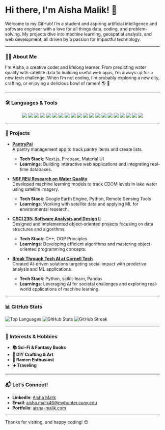 # Hi there, I'm Aisha Malik! 👋

Welcome to my GitHub! I’m a student and aspiring artificial intelligence and software engineer with a love for all things data, coding, and problem-solving. My projects dive into machine learning, geospatial analysis, and web development, all driven by a passion for impactful technology.

---

### 👩‍💻 About Me
I'm Aisha, a creative coder and lifelong learner. From predicting water quality with satellite data to building useful web apps, I’m always up for a new tech challenge. When I’m not coding, I’m probably exploring a new city, crafting, or enjoying a delicious bowl of ramen! 🌎 🍜 

---

### 🛠️ Languages & Tools

<p align="center">
  <img src="https://img.shields.io/badge/Python-3776AB?style=for-the-badge&logo=python&logoColor=white" />
  <img src="https://img.shields.io/badge/JavaScript-F7DF1E?style=for-the-badge&logo=javascript&logoColor=black" />
  <img src="https://img.shields.io/badge/C%2B%2B-00599C?style=for-the-badge&logo=c%2B%2B&logoColor=white" />
  <img src="https://img.shields.io/badge/HTML-E34F26?style=for-the-badge&logo=html5&logoColor=white" />
  <img src="https://img.shields.io/badge/CSS-1572B6?style=for-the-badge&logo=css3&logoColor=white" />
  <img src="https://img.shields.io/badge/React-61DAFB?style=for-the-badge&logo=react&logoColor=black" />
  <img src="https://img.shields.io/badge/Next.js-000000?style=for-the-badge&logo=nextdotjs&logoColor=white" />
  <img src="https://img.shields.io/badge/Firebase-FFCA28?style=for-the-badge&logo=firebase&logoColor=black" />
  <img src="https://img.shields.io/badge/Google%20Earth%20Engine-34A853?style=for-the-badge&logo=google-earth&logoColor=white" />
  <img src="https://img.shields.io/badge/TensorFlow-FF6F00?style=for-the-badge&logo=tensorflow&logoColor=white" />
  <img src="https://img.shields.io/badge/PyTorch-EE4C2C?style=for-the-badge&logo=pytorch&logoColor=white" />
  <img src="https://img.shields.io/badge/Keras-D00000?style=for-the-badge&logo=keras&logoColor=white" />
  <img src="https://img.shields.io/badge/Scikit--learn-F7931E?style=for-the-badge&logo=scikit-learn&logoColor=white" />
  <img src="https://img.shields.io/badge/Pandas-150458?style=for-the-badge&logo=pandas&logoColor=white" />
  <img src="https://img.shields.io/badge/Matplotlib-2C5BB4?style=for-the-badge&logo=matplotlib&logoColor=white" />
  <img src="https://img.shields.io/badge/Seaborn-3776AB?style=for-the-badge&logo=python&logoColor=white" />
  <img src="https://img.shields.io/badge/Jupyter-F37626?style=for-the-badge&logo=jupyter&logoColor=white" />
  <img src="https://img.shields.io/badge/Git-F05032?style=for-the-badge&logo=git&logoColor=white" />
  <img src="https://img.shields.io/badge/GitHub-181717?style=for-the-badge&logo=github&logoColor=white" />
  <img src="https://img.shields.io/badge/Vercel-000000?style=for-the-badge&logo=vercel&logoColor=white" />
</p>

---

### 🚀 Projects

- **[PantryPal](https://github.com/aisha1021/PantryPal)**  
  A pantry management app to track pantry items and create lists.  
  - **Tech Stack**: Next.js, Firebase, Material UI  
  - **Learnings**: Building interactive web applications and integrating real-time databases.

- **[NSF REU Research on Water Quality](https://github.com/aisha1021/NSF_REU_2023_2025_Research)**  
  Developed machine learning models to track CDOM levels in lake water using satellite imagery.  
  - **Tech Stack**: Google Earth Engine, Python, Remote Sensing Tools  
  - **Learnings**: Working with satellite data and applying ML for environmental research.

- **[CSCI 235: Software Analysis and Design II](https://github.com/aisha1021/CSCI_235_Software_Analysis_and_Design_ll)**  
  Designed and implemented object-oriented projects focusing on data structures and algorithms.  
  - **Tech Stack**: C++, OOP Principles  
  - **Learnings**: Developing efficient algorithms and mastering object-oriented programming concepts.

- **[Break Through Tech AI at Cornell Tech](https://github.com/aisha1021/Break_Through_Tech_AI_Cornell_Tech)**  
  Created AI-driven solutions targeting social impact with predictive analysis and ML applications.  
  - **Tech Stack**: Python, scikit-learn, Pandas  
  - **Learnings**: Leveraging AI for societal challenges and exploring real-world applications of machine learning.

---

### 📊 GitHub Stats

<img src="https://github-readme-stats.vercel.app/api/top-langs/?username=aisha1021&layout=compact&theme=radical" alt="Top Languages" />

<img src="https://github-readme-stats.vercel.app/api?username=aisha1021&show_icons=true&theme=radical" alt="GitHub Stats" />

<img src="https://github-readme-streak-stats.herokuapp.com/?user=aisha1021&theme=radical" alt="GitHub Streak" />

---

### 🎨 Interests & Hobbies
- **📚 Sci-Fi & Fantasy Books**
- **🎨 DIY Crafting & Art**
- **🍜 Ramen Enthusiast**
- **✈️ Traveling**

---

### 📬 Let’s Connect!

- **LinkedIn**: [Aisha Malik](https://www.linkedin.com/in/aisha-malik-2b3a142aa/)
- **Email**: aisha.malik46@myhunter.cuny.edu
- **Portfolio**: [aisha-malik.com](https://aisha-malik.com)

---

Thanks for visiting, and happy coding! 😊
